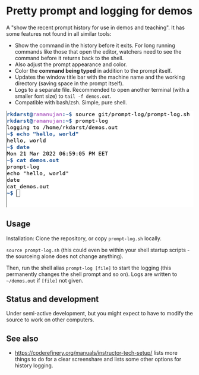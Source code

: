 # Pretty prompt and logging for demos

A "show the recent prompt history for use in demos and teaching".  It
has some features not found in all similar tools:

- Show the command in the history before it exits.  For long running
  commands like those that open the editor, watchers need to see the
  command before it returns back to the shell.
- Also adjust the prompt appearance and color.
- Color the **command being typed** in addition to the prompt itself.
- Updates the window title bar with the machine name and the working
  directory (saving space in the prompt itself).
- Logs to a separate file.  Recommended to open another terminal (with
  a smaller font size) to `tail -f demos.out`.
- Compatible with bash/zsh.  Simple, pure shell.

![demo of prompt-log](img/demo1.png)



## Usage

Installation: Clone the repository, or copy `prompt-log.sh` locally.

`source prompt-log.sh` (this could even be within your shell startup
scripts - the sourceing alone does not change anything).

Then, run the shell alias `prompt-log [file]` to start the logging
(this permanently changes the shell prompt and so on).  Logs are written
to `~/demos.out` if `[file]` not given.



## Status and development

Under semi-active development, but you might expect to have to modify
the source to work on other computers.



## See also

- https://coderefinery.org/manuals/instructor-tech-setup/
  lists more things to do for a clear screenshare and lists some other
  options for history logging.
